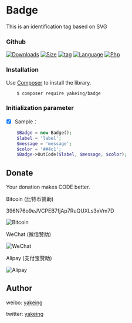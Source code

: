 # Badge
This is an identification tag based on SVG


### Github

[![Downloads](https://img.shields.io/github/downloads/yakeing/Badge/total.svg)](https://github.com/yakeing/Badge)
[![Size](https://img.shields.io/github/size/yakeing/Badge/src/Badge.php.svg)](https://github.com/yakeing/Badge/blob/master/src/Badge.php)
[![tag](https://img.shields.io/github/tag/yakeing/Badge.svg)](https://github.com/yakeing/Badge/releases)
[![Language](https://img.shields.io/github/license/yakeing/Badge.svg)](https://github.com/yakeing/Badge/blob/master/LICENSE)
[![Php](https://img.shields.io/github/languages/top/yakeing/Badge.svg)](https://github.com/yakeing/Badge)

### Installation

Use [Composer](https://getcomposer.org) to install the library.

```
    $ composer require yakeing/badge
```

### Initialization parameter

- [x] Sample：
```php
    $Badge = new Badge();
    $label = 'label';
    $message = 'message';
    $color = '##4c1';
    $Badge->OutCode($label, $message, $color);
```

Donate
---
Your donation makes CODE better.

 Bitcoin (比特币赞助)

 396N76o9eJVCPEB7fjAp7RuQUXLs3xVm7D

 ![Bitcoin](https://raw.githubusercontent.com/yakeing/Content/master/Donate/Bitcoin.png)

 WeChat (微信赞助)

 ![WeChat](https://raw.githubusercontent.com/yakeing/Content/master/Donate/WeChat.png)

 Alipay (支付宝赞助)

 ![Alipay](https://raw.githubusercontent.com/yakeing/Content/master/Donate/Alipay.png)

Author
---

weibo: [yakeing](https://weibo.com/yakeing)

twitter: [yakeing](https://twitter.com/yakeing)
